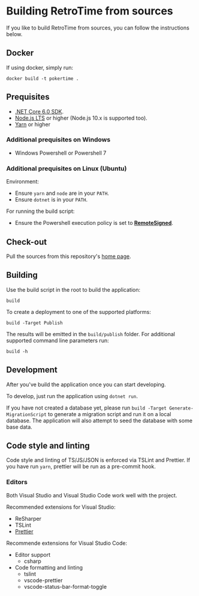 # Building RetroTime from sources

If you like to build RetroTime from sources, you can follow the instructions below.

## Docker

If using docker, simply run:

    docker build -t pokertime .

## Prequisites

-   [.NET Core 6.0 SDK](https://www.microsoft.com/net/download/core).
-   [Node.js LTS](https://nodejs.org/en/download/) or higher (Node.js 10.x is supported too).
-   [Yarn](https://yarnpkg.com/en/docs/install) or higher

### Additional prequisites on Windows

-   Windows Powershell or Powershell 7

### Additional prequisites on Linux (Ubuntu)

Environment:

-   Ensure `yarn` and `node` are in your `PATH`.
-   Ensure `dotnet` is in your `PATH`.

For running the build script:

-   Ensure the Powershell execution policy is set to [**RemoteSigned**](https://technet.microsoft.com/en-us/library/ee176961.aspx).

## Check-out

Pull the sources from this repository's [home page](https://github.com/ennerperez/RetroTime).

## Building

Use the build script in the root to build the application:

    build

To create a deployment to one of the supported platforms:

    build -Target Publish

The results will be emitted in the `build/publish` folder. For additional supported command line parameters run:

    build -h

## Development

After you've build the application once you can start developing.

To develop, just run the application using `dotnet run`.

If you have not created a database yet, please run `build -Target Generate-MigrationScript` to generate a migration script and run it on a local database. The application will also attempt to seed the database with some base data.

## Code style and linting

Code style and linting of TS/JS/JSON is enforced via TSLint and Prettier. If you have run `yarn`, prettier will be run as a pre-commit hook.

### Editors

Both Visual Studio and Visual Studio Code work well with the project.

Recommended extensions for Visual Studio:

-   ReSharper
-   TSLint
-   [Prettier](https://github.com/madskristensen/JavaScriptPrettier)

Recommende extensions for Visual Studio Code:

-   Editor support
    -   csharp
-   Code formatting and linting
    -   tslint
    -   vscode-prettier
    -   vscode-status-bar-format-toggle
